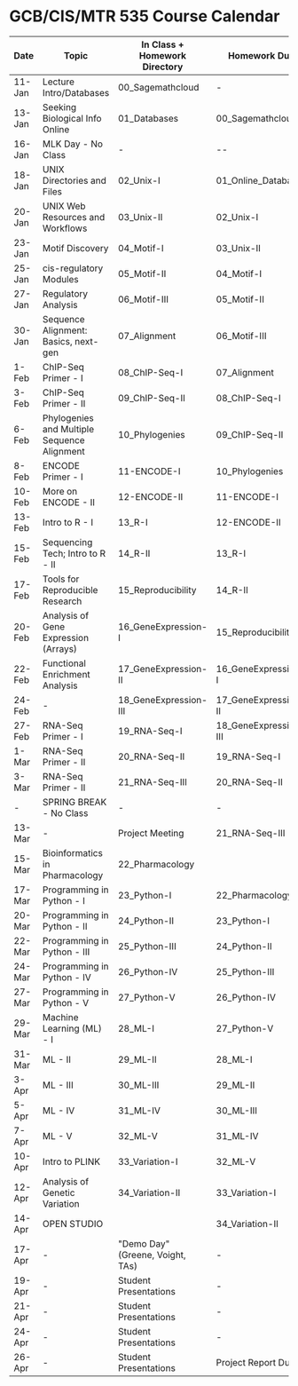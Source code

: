 # GCB/CIS/MTR 535 Course Calendar

| Date   	| Topic                                       	| In Class + Homework Directory    	| Homework Due          	|
|--------	|---------------------------------------------	|----------------------------------	|-----------------------	|
| 11-Jan 	| Lecture Intro/Databases                     	| 00_Sagemathcloud                 	| -                     	|
| 13-Jan 	| Seeking Biological Info Online              	| 01_Databases                     	| 00_Sagemathcloud      	|
| 16-Jan 	| MLK Day - No Class                          	| -                                	| --                    	|
| 18-Jan 	| UNIX Directories and Files                  	| 02_Unix-I                        	| 01_Online_Databases   	|
| 20-Jan 	| UNIX Web Resources and Workflows            	| 03_Unix-II                       	| 02_Unix-I             	|
| 23-Jan 	| Motif Discovery                             	| 04_Motif-I                       	| 03_Unix-II            	|
| 25-Jan 	| cis-regulatory Modules                      	| 05_Motif-II                      	| 04_Motif-I            	|
| 27-Jan 	| Regulatory Analysis                         	| 06_Motif-III                     	| 05_Motif-II           	|
| 30-Jan 	| Sequence Alignment: Basics, next-gen        	| 07_Alignment                     	| 06_Motif-III          	|
| 1-Feb  	| ChIP-Seq Primer - I                         	| 08_ChIP-Seq-I                    	| 07_Alignment          	|
| 3-Feb  	| ChIP-Seq Primer - II                        	| 09_ChIP-Seq-II                   	| 08_ChIP-Seq-I         	|
| 6-Feb  	| Phylogenies and Multiple Sequence Alignment 	| 10_Phylogenies                   	| 09_ChIP-Seq-II        	|
| 8-Feb  	| ENCODE Primer - I                           	| 11-ENCODE-I                      	| 10_Phylogenies        	|
| 10-Feb 	| More on ENCODE - II                         	| 12-ENCODE-II                     	| 11-ENCODE-I           	|
| 13-Feb 	| Intro to R - I                              	| 13_R-I                           	| 12-ENCODE-II          	|
| 15-Feb 	| Sequencing Tech; Intro to R - II            	| 14_R-II                          	| 13_R-I                	|
| 17-Feb 	| Tools for Reproducible Research             	| 15_Reproducibility               	| 14_R-II               	|
| 20-Feb 	| Analysis of Gene Expression (Arrays)        	| 16_GeneExpression-I              	| 15_Reproducibility    	|
| 22-Feb 	| Functional Enrichment Analysis              	| 17_GeneExpression-II             	| 16_GeneExpression-I   	|
| 24-Feb 	| -                                           	| 18_GeneExpression-III            	| 17_GeneExpression-II  	|
| 27-Feb 	| RNA-Seq Primer - I                          	| 19_RNA-Seq-I                     	| 18_GeneExpression-III 	|
| 1-Mar  	| RNA-Seq Primer - II                         	| 20_RNA-Seq-II                    	| 19_RNA-Seq-I          	|
| 3-Mar  	| RNA-Seq Primer - II                         	| 21_RNA-Seq-III                   	| 20_RNA-Seq-II         	|
| -      	| SPRING BREAK - No Class                     	| -                                	| -                     	|
| 13-Mar 	| -                                           	| Project Meeting                  	| 21_RNA-Seq-III        	|
| 15-Mar 	| Bioinformatics in Pharmacology              	| 22_Pharmacology                  	|                       	|
| 17-Mar 	| Programming in Python - I                   	| 23_Python-I                      	| 22_Pharmacology       	|
| 20-Mar 	| Programming in Python - II                  	| 24_Python-II                     	| 23_Python-I           	|
| 22-Mar 	| Programming in Python - III                 	| 25_Python-III                    	| 24_Python-II          	|
| 24-Mar 	| Programming in Python - IV                  	| 26_Python-IV                     	| 25_Python-III         	|
| 27-Mar 	| Programming in Python - V                   	| 27_Python-V                      	| 26_Python-IV          	|
| 29-Mar 	| Machine Learning (ML) - I                   	| 28_ML-I                          	| 27_Python-V           	|
| 31-Mar 	| ML - II                                     	| 29_ML-II                         	| 28_ML-I               	|
| 3-Apr  	| ML - III                                    	| 30_ML-III                        	| 29_ML-II              	|
| 5-Apr  	| ML - IV                                     	| 31_ML-IV                         	| 30_ML-III             	|
| 7-Apr  	| ML - V                                      	| 32_ML-V                          	| 31_ML-IV              	|
| 10-Apr 	| Intro to PLINK                              	| 33_Variation-I                   	| 32_ML-V               	|
| 12-Apr 	| Analysis of Genetic Variation               	| 34_Variation-II                  	| 33_Variation-I        	|
| 14-Apr 	| OPEN STUDIO                                 	|                                  	| 34_Variation-II       	|
| 17-Apr 	| -                                           	| "Demo Day" (Greene, Voight, TAs) 	| -                     	|
| 19-Apr 	| -                                           	| Student Presentations            	| -                     	|
| 21-Apr 	| -                                           	| Student Presentations            	| -                     	|
| 24-Apr 	| -                                           	| Student Presentations            	| -                     	|
| 26-Apr 	| -                                           	| Student Presentations            	| Project Report Due    	|
